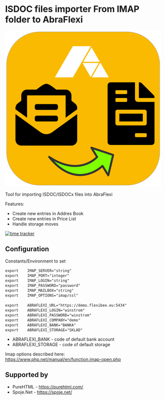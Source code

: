 ISDOC files importer From IMAP folder to AbraFlexi
=================================================

![Logo](abraflexi-imap-import.svg?raw=true)

Tool for importing ISDOC/ISDOCx files into AbraFlexi

Features:

 * Create new entries in Addres Book
 * Create new entries in Price List
 * Handle storage moves



[![time tracker](https://wakatime.com/badge/github/VitexSoftware/AbraFlexi-email-importer.svg)](https://wakatime.com/badge/github/VitexSoftware/AbraFlexi-email-importer)


Configuration
-------------

Constants/Environment to set

```shell
export    IMAP_SERVER="string"
export    IMAP_PORT="integer"
export    IMAP_LOGIN="string"
export    IMAP_PASSWORD="password"
export    IMAP_MAILBOX="string"
export    IMAP_OPTIONS="imap/ssl"

export    ABRAFLEXI_URL="https://demo.flexibee.eu:5434"
export    ABRAFLEXI_LOGIN="winstrom"
export    ABRAFLEXI_PASSWORD="winstrom"
export    ABRAFLEXI_COMPANY="demo"
export    ABRAFLEXI_BANK="BANKA"
export    ABRAFLEXI_STORAGE="SKLAD"

```

 * ABRAFLEXI_BANK    - code of default bank account
 * ABRAFLEXI_STORAGE - code of default storage

Imap options described here: https://www.php.net/manual/en/function.imap-open.php


Supported by
------------

 * PureHTML - https://purehtml.com/
 * Spoje.Net - https://spoje.net/

